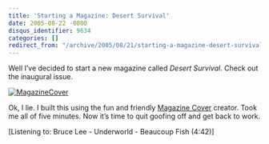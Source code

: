 ```yaml
---
title: 'Starting a Magazine: Desert Survival'
date: 2005-08-22 -0800
disqus_identifier: 9634
categories: []
redirect_from: "/archive/2005/08/21/starting-a-magazine-desert-survival.aspx/"
---
```


Well I’ve decided to start a new magazine called *Desert Survival*.
Check out the inaugural issue.

[![MagazineCover](https://photos26.flickr.com/36612933_ed197138f9.jpg)](http://www.flickr.com/photos/haacked/36612933/ "Photo Sharing")

Ok, I lie. I built this using the fun and friendly [Magazine
Cover](http://www.flagrantdisregard.com/flickr/magazine.php) creator.
Took me all of five minutes. Now it’s time to quit goofing off and get
back to work.

[Listening to: Bruce Lee - Underworld - Beaucoup Fish (4:42)]
